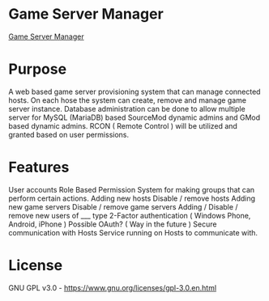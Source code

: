 # Game Server Manager
[Game Server Manager](https://github.com/NicronS/GameServerManager)


# Purpose

A web based game server provisioning system that can manage connected hosts. On each hose the system can create, remove and manage game server instance. Database administration can be done to allow multiple server for MySQL (MariaDB) based SourceMod dynamic admins and GMod based dynamic admins. RCON ( Remote Control ) will be utilized and granted based on user permissions. 


# Features

User accounts
Role Based Permission System for making groups that can perform certain actions.
Adding new hosts
Disable / remove hosts
Adding new game servers
Disable / remove game servers
Adding / Disable / remove new users of ___ type
2-Factor authentication ( Windows Phone, Android, iPhone )
Possible OAuth? ( Way in the future )
Secure communication with Hosts
Service running on Hosts to communicate with.



# License

  GNU GPL v3.0 - https://www.gnu.org/licenses/gpl-3.0.en.html
